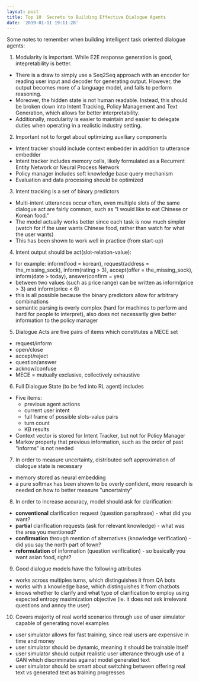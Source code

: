 ```yaml
---
layout: post
title: Top 10  Secrets to Building Effective Dialogue Agents
date: '2019-01-11 19:11:28'
---
```


Some notes to remember when building intelligent task oriented dialogue agents:

<!--kg-card-begin: markdown-->
1. Modularity is important. While E2E response generation is good, intepretability is better.
  - There is a draw to simply use a Seq2Seq approach with an encoder for reading user input and decoder for generating output. However, the output becomes more of a language model, and fails to perform reasoning.
  - Moreover, the hidden state is not human readable. Instead, this should be broken down into Intent Tracking, Policy Management and Text Generation, which allows for better interpretability.
  - Additionally, modularity is easier to maintain and easier to delegate duties when operating in a realistic industry setting.
2. Important not to forget about optimizing auxiliary components
  - Intent tracker should include context embedder in addition to utterance embedder
  - Intent tracker includes memory cells, likely formulated as a Recurrent Entity Network or Neural Process Network
  - Policy manager includes soft knowledge base query mechanism
  - Evaluation and data processing should be optimized
3. Intent tracking is a set of binary predictors
  - Multi-intent utterances occur often, even multiple slots of the same dialogue act are fairly common, such as "I would like to eat Chinese or Korean food."
  - The model actually works better since each task is now much simpler (watch for if the user wants Chinese food, rather than watch for what the user wants)
  - This has been shown to work well in practice (from start-up)
4. Intent output should be act(slot-relation-value):
  - for example: inform(food = korean), request(address = the\_missing\_sock), inform(rating \> 3), accept(offer = the\_missing\_sock), inform(date \> today), answer(confirm = yes)
  - between two values (such as price range) can be written as inform(price \> 3) and inform(price \< 6)
  - this is all possible because the binary predictors allow for arbitrary combinations
  - semantic parsing is overly complex (hard for machines to perform and hard for people to interpret), also does not necessarily give better information to the policy manager
5. Dialogue Acts are five pairs of items which constitutes a MECE set
  - request/inform
  - open/close
  - accept/reject
  - question/answer
  - acknow/confuse
  - MECE = mutually exclusive, collectively exhaustive
6. Full Dialogue State (to be fed into RL agent) includes
  - Five items:
    - previous agent actions
    - current user intent
    - full frame of possible slots-value pairs
    - turn count
    - KB results
  - Context vector is stored for Intent Tracker, but not for Policy Manager
  - Markov property that previous information, such as the order of past "informs" is not needed
7. In order to measure uncertainty, distributed soft approximation of dialogue state is necessary
  - memory stored as neural embedding
  - a pure softmax has been shown to be overly confident, more research is needed on how to better measure "uncertainty"
8. In order to increase accuracy, model should ask for clarification:
  - **conventional** clarification request (question paraphrase) - what did you want?
  - **partial** clarification requests (ask for relevant knowledge) - what was the area you mentioned?
  - **confirmation** through mention of alternatives (knowledge verification) - did you say the north part of town?
  - **reformulation** of information (question verification) - so basically you want asian food, right?
9. Good dialogue models have the following attributes
  - works across multiples turns, which distinguishes it from QA bots
  - works with a knowledge base, which distinguishes it from chatbots
  - knows whether to clarify and what type of clarification to employ using expected entropy maximization objective (ie. it does not ask irrelevant questions and annoy the user)
10. Covers majority of real world scenarios through use of user simulator capable of generating novel examples
  - user simulator allows for fast training, since real users are expensive in time and money
  - user simulator should be dynamic, meaning it should be trainable itself
  - user simulator should output realistic user utterance through use of a GAN which discriminates against model generated text
  - user simulator should be smart about switching between offering real text vs generated text as training progresses
<!--kg-card-end: markdown-->